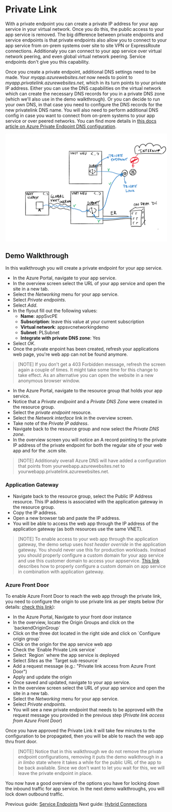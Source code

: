 # Private Link

With a private endpoint you can create a private IP address for your app service in your virtual network. Once you do this, the public access to your app service is removed.
The big difference between private endpoints and service endpoints is that private endpoints also allow you to connect to your app service from on-prem systems over site to site VPN or ExpressRoute connections. Additionaly you can connect to your app service over virtual network peering, and even global virtual network peering. Service endpoints don't give you this capability.

Once you create a private endpoint, additional DNS settings need to be made. Your _myapp.azurewebsites.net_ now needs to point to _myapp.privatelink.azurewebsites.net_, which in its turn points to your private IP address. Either you can use the DNS capabilities on the virtual network which can create the necessary DNS records for you in a private DNS zone (which we'll also use in the demo walkthrough). Or you can decide to run your own DNS, in that case you need to configure the DNS records for the new privatelink DNS name. You will also need to perform additional DNS config in case you want to connect from on-prem systems to your app service or over peered networks. You can find more details in [this docs article on Azure Private Endpoint DNS configuration](https://docs.microsoft.com/azure/private-link/private-endpoint-dns).

![Private endpoint](../media/private%20link2.svg)

## Demo Walkthrough

In this walkthrough you will create a private endpoint for your app service.

- In the Azure Portal, navigate to your app service.
- In the overview screen select the URL of your app service and open the site in a new tab.
- Select the _Networking_ menu for your app service.
- Select _Private endpoints_.
- Select _Add_.
- In the flyout fill out the following values:
  - **Name**: appSvcPE
  - **Subscription**: leave this value at your current subscription
  - **Virtual network**: appsvcnetworkingdemo
  - **Subnet**: PLSubnet
  - **Integrate with private DNS zone**: Yes
- Select _OK_.
- Once the private enpoint has been created, refresh your applications web page, you're web app can not be found anymore.

> [NOTE]
> If you don't get a 403 Forbidden message, refresh the screen again a couple of times. It might take some time for this change to take effect.
> As an alternative you can open the website in a new anonymous browser window.

- In the Azure Portal, navigate to the resource group that holds your app service.
- Notice that a _Private endpoint_ and a _Private DNS Zone_ were created in the resource group.
- Select the _private endpoint_ resource.
- Select the _Network interface_ link in the overview screen.
- Take note of the _Private IP address_.
- Navigate back to the resource group and now select the _Private DNS zone_.
- In the overview screen you will notice an A record pointing to the private IP address of the private endpoint for both the regular site of your web app and for the .scm site.

> [NOTE]
> Additionaly overall Azure DNS will have added a configuration that points from yourwebapp.azurewebsites.net to yourwebapp.privatelink.azurewebsites.net.

### Application Gateway
- Navigate back to the resource group, select the Public IP Address resource. This IP address is associated with the application gateway in the resource group.
- Copy the IP address.
- Open a new browser tab and paste the IP address.
- You will be able to access the web app through the IP address of the application gateway (as both resources use the same VNET).

> [NOTE]
> To enable access to your web app through the application gateway, the demo setup uses _host header override_ in the application gateway. You should never use this for production workloads. Instead you should properly configure a custom domain for your app service and use this customer domain to access your appservice. [This link](https://docs.microsoft.com/azure/application-gateway/troubleshoot-app-service-redirection-app-service-url#alternate-solution-use-a-custom-domain-name) describes how to properly configure a custom domain on app service in combination with application gateway.

### Azure Front Door
To enable Azure Front Door to reach the web app through the private link, you need to configure the origin to use private link as per stepts below (for details: [check this link](https://docs.microsoft.com/azure/frontdoor/standard-premium/how-to-enable-private-link-web-app)):
- In the Azure Portal, Navigate to your front door instance
- In the overview, locate the Origin Groups and click on the ´backendOriginGroup´
- Click on the three dot located in the right side and click on ´Configure origin group´
- Click on the origin for the app service web app
- Check the ´Enable Private Link service´
- Select ´Region´ where the app service is deployed
- Select *Sites* as the ´Target sub resource´
- Add a request message (e.g.: "Private link access from Azure Front Door")
- Apply and update the origin
- Once saved and updated, navigate to your app service.
- In the overview screen select the URL of your app service and open the site in a new tab.
- Select the _Networking_ menu for your app service.
- Select _Private endpoints_.
- You will see a new private endpoint that needs to be approved with the request message you provided in the previous step (*Private link access from Azure Front Door*)

Once you have approved the Private Link it will take few minutes to the configuration to be propagated, then you will be able to reach the web app thru front door. 

> [NOTE]
> Notice that in this walkthrough we do not remove the private endpoint configurations, removing it puts the demo walkthrough in a _in limbo_ state where it takes a while for the public URL of the app to be back available. Since we don't want to let you wait for this, we will leave the private endpoint in place.

You now have a good overview of the options you have for locking down the inbound traffic for app service. In the next demo walkthroughs, you will lock down outbound traffic.

Previous guide: [Service Endpoints](03_serviceendpoints.md)
Next guide: [Hybrid Connections](05_Hybirdconnections.md)
